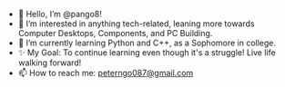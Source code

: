 - 👋 Hello, I’m @pango8!
- 👀 I’m interested in anything tech-related, leaning more towards Computer Desktops, Components, and PC Building.
- 🌱 I’m currently learning Python and C++, as a Sophomore in college.
- ✨ My Goal: To continue learning even though it's a struggle! Live life walking forward!
- 📫 How to reach me: peterngo087@gmail.com

<!---
pango8/pango8 is a ✨ special ✨ repository because its `README.md` (this file) appears on your GitHub profile.
You can click the Preview link to take a look at your changes.
--->
